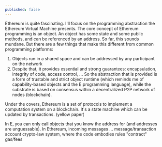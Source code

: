 ```yaml
---
published: false
---
```




Ethereum is quite fascinating. 
I'll focus on the programming abstraction the Ethereum Virtual Machine presents.
The core concept of Ethereum programming is an object. An object has some state and some public methods, and can be referenced by an address. 
So far, this sounds mundane.
But there are a few things that make this different from common programming platforms:
1. Objects run in a shared space and can be addressed by any participant on the network
2. Despite that, it provides essential and strong guarantees: encapsulation, integrity of code, access control, ...
So the abstraction that is provided is a form of trustable and strict object runtime (which reminds me of capability-based objects and the E programming language), while the substrate is based on consensus within a decentralized P2P network of nodes (blockchain).

Under the covers, Ethereum is a set of protocols to implement a computation system on a blockchain. It's a state machine which can be updated by transactions. (yellow paper)


In E, you can only call objects that you know the address for (and addresses are unguessable). In Ethereum, incoming messages ...
message/transaction
account
crypto-law system, where the code embodies rules
"contract"
gas/fees